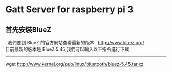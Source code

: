 # Gatt Server for raspberry pi 3
## 首先安裝BlueZ  
  
我們要到 BlueZ 的官方網站查看最新的版本  
http://www.bluez.org/  
目前最新的版本是 BlueZ 5.45,我們可以輸入以下指令進行下載  

---
wget http://www.kernel.org/pub/linux/bluetooth/bluez-5.45.tar.xz
